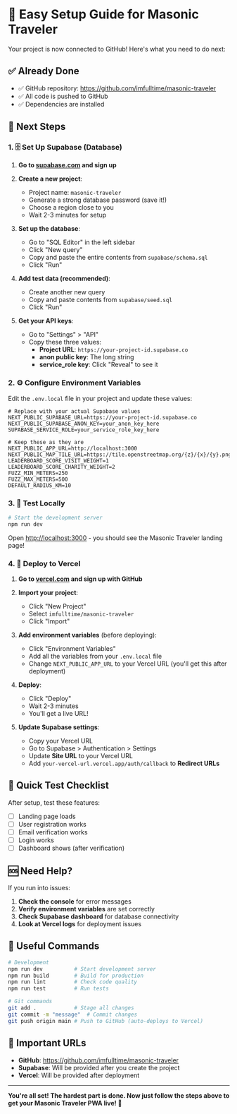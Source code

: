 # 🚀 Easy Setup Guide for Masonic Traveler

Your project is now connected to GitHub! Here's what you need to do next:

## ✅ Already Done
- ✅ GitHub repository: https://github.com/imfulltime/masonic-traveler
- ✅ All code is pushed to GitHub
- ✅ Dependencies are installed

## 🔗 Next Steps

### 1. 🗄️ Set Up Supabase (Database)

1. **Go to [supabase.com](https://supabase.com) and sign up**
2. **Create a new project**:
   - Project name: `masonic-traveler`
   - Generate a strong database password (save it!)
   - Choose a region close to you
   - Wait 2-3 minutes for setup

3. **Set up the database**:
   - Go to "SQL Editor" in the left sidebar
   - Click "New query"
   - Copy and paste the entire contents from `supabase/schema.sql`
   - Click "Run"

4. **Add test data (recommended)**:
   - Create another new query
   - Copy and paste contents from `supabase/seed.sql`
   - Click "Run"

5. **Get your API keys**:
   - Go to "Settings" > "API"
   - Copy these three values:
     - **Project URL**: `https://your-project-id.supabase.co`
     - **anon public key**: The long string
     - **service_role key**: Click "Reveal" to see it

### 2. ⚙️ Configure Environment Variables

Edit the `.env.local` file in your project and update these values:

```env
# Replace with your actual Supabase values
NEXT_PUBLIC_SUPABASE_URL=https://your-project-id.supabase.co
NEXT_PUBLIC_SUPABASE_ANON_KEY=your_anon_key_here
SUPABASE_SERVICE_ROLE=your_service_role_key_here

# Keep these as they are
NEXT_PUBLIC_APP_URL=http://localhost:3000
NEXT_PUBLIC_MAP_TILE_URL=https://tile.openstreetmap.org/{z}/{x}/{y}.png
LEADERBOARD_SCORE_VISIT_WEIGHT=1
LEADERBOARD_SCORE_CHARITY_WEIGHT=2
FUZZ_MIN_METERS=250
FUZZ_MAX_METERS=500
DEFAULT_RADIUS_KM=10
```

### 3. 🧪 Test Locally

```bash
# Start the development server
npm run dev
```

Open [http://localhost:3000](http://localhost:3000) - you should see the Masonic Traveler landing page!

### 4. 🚀 Deploy to Vercel

1. **Go to [vercel.com](https://vercel.com) and sign up with GitHub**
2. **Import your project**:
   - Click "New Project"
   - Select `imfulltime/masonic-traveler`
   - Click "Import"

3. **Add environment variables** (before deploying):
   - Click "Environment Variables"
   - Add all the variables from your `.env.local` file
   - Change `NEXT_PUBLIC_APP_URL` to your Vercel URL (you'll get this after deployment)

4. **Deploy**:
   - Click "Deploy"
   - Wait 2-3 minutes
   - You'll get a live URL!

5. **Update Supabase settings**:
   - Copy your Vercel URL
   - Go to Supabase > Authentication > Settings
   - Update **Site URL** to your Vercel URL
   - Add `your-vercel-url.vercel.app/auth/callback` to **Redirect URLs**

## 🎯 Quick Test Checklist

After setup, test these features:

- [ ] Landing page loads
- [ ] User registration works
- [ ] Email verification works
- [ ] Login works
- [ ] Dashboard shows (after verification)

## 🆘 Need Help?

If you run into issues:

1. **Check the console** for error messages
2. **Verify environment variables** are set correctly
3. **Check Supabase dashboard** for database connectivity
4. **Look at Vercel logs** for deployment issues

## 🔧 Useful Commands

```bash
# Development
npm run dev          # Start development server
npm run build        # Build for production
npm run lint         # Check code quality
npm run test         # Run tests

# Git commands
git add .            # Stage all changes
git commit -m "message"  # Commit changes
git push origin main # Push to GitHub (auto-deploys to Vercel)
```

## 🔗 Important URLs

- **GitHub**: https://github.com/imfulltime/masonic-traveler
- **Supabase**: Will be provided after you create the project
- **Vercel**: Will be provided after deployment

---

**You're all set! The hardest part is done. Now just follow the steps above to get your Masonic Traveler PWA live! 🎉**
